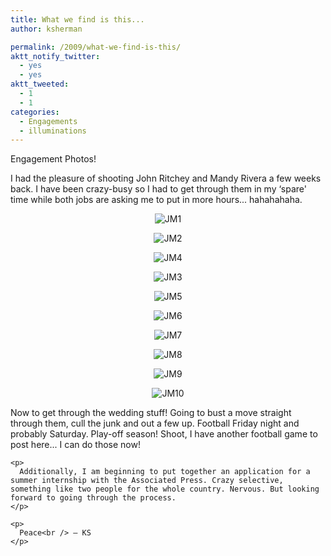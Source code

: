 ```yaml
---
title: What we find is this...
author: ksherman

permalink: /2009/what-we-find-is-this/
aktt_notify_twitter:
  - yes
  - yes
aktt_tweeted:
  - 1
  - 1
categories:
  - Engagements
  - illuminations
---
```


Engagement Photos!

<p style="text-align: left;">
  I had the pleasure of shooting John Ritchey and Mandy Rivera a few weeks back. I have been crazy-busy so I had to get through them in my &#8216;spare' time while both jobs are asking me to put in more hours... hahahahaha.
</p>

<p style="text-align: left;">
  <p style="text-align: center;">
    <img src="https://s3-us-west-2.amazonaws.com/assets.kshermphoto.com/2009PostsImages/October/29/JMEngagement-001.jpg" alt="JM1" />
  </p>
  
  <p style="text-align: center;">
    <img src="https://s3-us-west-2.amazonaws.com/assets.kshermphoto.com/2009PostsImages/October/29/JMEngagement-002.jpg" alt="JM2" />
  </p>
  
  <p style="text-align: center;">
    <img src="https://s3-us-west-2.amazonaws.com/assets.kshermphoto.com/2009PostsImages/October/29/JMEngagement-004.jpg" alt="JM4" />
  </p>
  
  <p style="text-align: center;">
    <img src="https://s3-us-west-2.amazonaws.com/assets.kshermphoto.com/2009PostsImages/October/29/JMEngagement-003.jpg" alt="JM3" />
  </p>
  
  <p style="text-align: center;">
    <img src="https://s3-us-west-2.amazonaws.com/assets.kshermphoto.com/2009PostsImages/October/29/JMEngagement-005.jpg" alt="JM5" />
  </p>
  
  <p style="text-align: center;">
    <img src="https://s3-us-west-2.amazonaws.com/assets.kshermphoto.com/2009PostsImages/October/29/JMEngagement-006.jpg" alt="JM6" />
  </p>
  
  <p style="text-align: center;">
    <img src="https://s3-us-west-2.amazonaws.com/assets.kshermphoto.com/2009PostsImages/October/29/JMEngagement-007.jpg" alt="JM7" />
  </p>
  
  <p style="text-align: center;">
    <img src="https://s3-us-west-2.amazonaws.com/assets.kshermphoto.com/2009PostsImages/October/29/JMEngagement-008.jpg" alt="JM8" />
  </p>
  
  <p style="text-align: center;">
    <img src="https://s3-us-west-2.amazonaws.com/assets.kshermphoto.com/2009PostsImages/October/29/JMEngagement-009.jpg" alt="JM9" />
  </p>
  
  <p style="text-align: center;">
    <img src="https://s3-us-west-2.amazonaws.com/assets.kshermphoto.com/2009PostsImages/October/29/JMEngagement-010.jpg" alt="JM10" />
  </p>
  
  <p style="text-align: center;">
    <p>
      Now to get through the wedding stuff! Going to bust a move straight through them, cull the junk and out a few up. Football Friday night and probably Saturday. Play-off season! Shoot, I have another football game to post here... I can do those now!
    </p>
    
    <p>
      Additionally, I am beginning to put together an application for a summer internship with the Associated Press. Crazy selective, something like two people for the whole country. Nervous. But looking forward to going through the process.
    </p>
    
    <p>
      Peace<br /> – KS
    </p>
